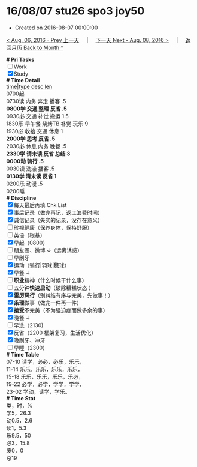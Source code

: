 # 16/08/07 stu26 spo3 joy50

- Created on 2016-08-07 00:00:00

[< Aug. 06, 2016 - Prev 上一天](_archived/lifelogs/2016/08/d06.md) &nbsp; &nbsp; | &nbsp; &nbsp; [下一天 Next - Aug. 08, 2016 >](_archived/lifelogs/2016/08/d08.md) &nbsp; &nbsp; |  &nbsp; &nbsp; [返回月历 Back to Month ^](_archived/lifelogs/2016/08/index.md)
<br/><div><b># Pri Tasks</b></div><div><input type="checkbox"/>Work</div><div><input checked="true" type="checkbox"/>Study</div><div><b># Time Detail</b></div><div><u>time|type desc len</u></div><div>0700起</div><div>0730读 内务 奔走 播客 .5</div><div><b>0800学 交通 整理 反省 .5</b></div><div>0930必 交通 补觉 搬运 1.5</div><div>1830乐 早午餐 烧烤TB 补觉 玩乐 9</div><div>1930必 收拾 交通 休息 1</div><div><b>2000学 思考 反省 .5</b></div><div>2030必 休息 内务 晚餐 .5</div><div><b>2330学 请未读 反省 总结 3</b></div><div><b>0000动 骑行 .5</b></div><div>0030读 洗澡 播客 .5</div><div><b>0130学 清未读 反省 1</b></div><div>0200乐 动漫 .5</div><div>0200睡</div><div><b># Discipline</b></div><div><input checked="true" type="checkbox"/>每天最后再填 Chk List</div><div><input checked="true" type="checkbox"/>事后记录（做完再记，返工浪费时间）</div><div><input checked="true" type="checkbox"/>诚信记录（失实的记录，没存在意义）</div><div><input type="checkbox"/>珍视健康（保养身体，保持舒服）</div><div><input type="checkbox"/>英语（根基）</div><div><input checked="true" type="checkbox"/>早起（0800）</div><div><input type="checkbox"/>朋友圈、微博 ↓（远离诱惑）</div><div><input type="checkbox"/>早刷牙</div><div><input checked="true" type="checkbox"/>运动（骑行|羽球|毽球）</div><div><input checked="true" type="checkbox"/>早餐 ↓</div><div><input type="checkbox"/><b>职业</b>精神（什么时候干什么事）</div><div><input type="checkbox"/>五分钟<b>快速启动</b>（破除糟糕状态 ）</div><div><input checked="true" type="checkbox"/><b>雷厉风行</b>（别纠结有序与完美，先做事！）</div><div><input checked="true" type="checkbox"/><b>条理</b>做事（做完一件再一件）</div><div><input checked="true" type="checkbox"/><b>接受</b>不完美（不为强迫症而做多余的事）</div><div><input checked="true" type="checkbox"/>晚餐 ↓</div><div><input type="checkbox"/>早洗（2130)</div><div><input checked="true" type="checkbox"/>反省（2200 框架复习，生活优化）</div><div><input checked="true" type="checkbox"/>晚刷牙、冲牙</div><div><input type="checkbox"/>早睡（2300）</div><div><b># Time Table</b></div><div>07-10 读学，必必，必乐，乐乐，</div><div>11-14 乐乐，乐乐，乐乐，乐乐，</div><div>15-18 乐乐，乐乐，乐乐，乐必，</div><div>19-22 必学，必学，学学，学学，</div><div>23-02 学动，读学，学乐。</div><div><b># Time Stat</b></div><div>类，时，%</div><div>学5，26.3</div><div>动0.5，2.6</div><div>读1，5.3</div><div>乐9.5，50</div><div>必3，15.8</div><div>废0，0</div><div>总19</div>
